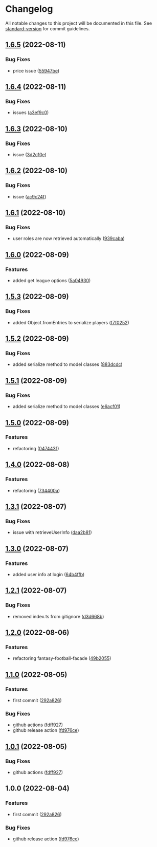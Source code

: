 # Changelog

All notable changes to this project will be documented in this file. See [standard-version](https://github.com/conventional-changelog/standard-version) for commit guidelines.

## [1.6.5](https://github.com/mancioshell/fantasy-football-client/compare/v1.6.4...v1.6.5) (2022-08-11)


### Bug Fixes

* price issue ([55947be](https://github.com/mancioshell/fantasy-football-client/commit/55947be8f77bf192135ddfcdf17e4239228a7bf4))

## [1.6.4](https://github.com/mancioshell/fantasy-football-client/compare/v1.6.3...v1.6.4) (2022-08-11)


### Bug Fixes

* issues ([a3ef9c0](https://github.com/mancioshell/fantasy-football-client/commit/a3ef9c0fe91b2933c5dd7446338d569f82d007e5))

## [1.6.3](https://github.com/mancioshell/fantasy-football-client/compare/v1.6.2...v1.6.3) (2022-08-10)


### Bug Fixes

* issue ([3d2c10e](https://github.com/mancioshell/fantasy-football-client/commit/3d2c10e7b527f963958086909a974658523a0580))

## [1.6.2](https://github.com/mancioshell/fantasy-football-client/compare/v1.6.1...v1.6.2) (2022-08-10)


### Bug Fixes

* issue ([ac9c24f](https://github.com/mancioshell/fantasy-football-client/commit/ac9c24f456d667f6b997edf2942047371faa5c36))

## [1.6.1](https://github.com/mancioshell/fantasy-football-client/compare/v1.6.0...v1.6.1) (2022-08-10)


### Bug Fixes

* user roles are now retrieved automatically ([939caba](https://github.com/mancioshell/fantasy-football-client/commit/939caba1df00ee63002478b3680a53acb46829f8))

## [1.6.0](https://github.com/mancioshell/fantasy-football-client/compare/v1.5.3...v1.6.0) (2022-08-09)


### Features

* added get league options ([5a04930](https://github.com/mancioshell/fantasy-football-client/commit/5a049304732bf5f0f19ab419582eeda3aa42de0d))

## [1.5.3](https://github.com/mancioshell/fantasy-football-client/compare/v1.5.2...v1.5.3) (2022-08-09)


### Bug Fixes

* added Object.fromEntries to serialize players ([f7f0252](https://github.com/mancioshell/fantasy-football-client/commit/f7f0252a5cd83956f67815d40f45ea95d85f83da))

## [1.5.2](https://github.com/mancioshell/fantasy-football-client/compare/v1.5.1...v1.5.2) (2022-08-09)


### Bug Fixes

* added serialize method to model classes ([883dcdc](https://github.com/mancioshell/fantasy-football-client/commit/883dcdc7dbb8abacd06eea52a836a11189c96739))

## [1.5.1](https://github.com/mancioshell/fantasy-football-client/compare/v1.5.0...v1.5.1) (2022-08-09)


### Bug Fixes

* added serialize method to model classes ([e6acf01](https://github.com/mancioshell/fantasy-football-client/commit/e6acf019215033b9defe77713d8e40ebf2cf9da4))

## [1.5.0](https://github.com/mancioshell/fantasy-football-client/compare/v1.4.0...v1.5.0) (2022-08-09)


### Features

* refactoring ([0474431](https://github.com/mancioshell/fantasy-football-client/commit/047443112dcf9bdcd9e49bb5eb1605fd7336a3a2))

## [1.4.0](https://github.com/mancioshell/fantasy-football-client/compare/v1.3.1...v1.4.0) (2022-08-08)


### Features

* refactoring ([734400a](https://github.com/mancioshell/fantasy-football-client/commit/734400ace4722faadf838bc472cf5242ddf3054d))

## [1.3.1](https://github.com/mancioshell/fantasy-football-client/compare/v1.3.0...v1.3.1) (2022-08-07)


### Bug Fixes

* issue with retrieveUserInfo ([daa2b81](https://github.com/mancioshell/fantasy-football-client/commit/daa2b816cb54183063f167df61dc071f2dbf7d62))

## [1.3.0](https://github.com/mancioshell/fantasy-football-client/compare/v1.2.1...v1.3.0) (2022-08-07)


### Features

* added user info at login ([64b4ffb](https://github.com/mancioshell/fantasy-football-client/commit/64b4ffbbdba6b2dd0b34a2a9429c24a7d461932d))

## [1.2.1](https://github.com/mancioshell/fantasy-football-client/compare/v1.2.0...v1.2.1) (2022-08-07)


### Bug Fixes

* removed index.ts from gitignore ([d3d668b](https://github.com/mancioshell/fantasy-football-client/commit/d3d668ba47fa65ec01eec59f61537d987c7eed3e))

## [1.2.0](https://github.com/mancioshell/fantasy-football-client/compare/v1.1.0...v1.2.0) (2022-08-06)


### Features

* refactoring fantasy-football-facade ([49b2055](https://github.com/mancioshell/fantasy-football-client/commit/49b205569e28a980f09c5c3d7e80f1b4302616b5))

## [1.1.0](https://github.com/mancioshell/fantasy-football-client/compare/v1.0.1...v1.1.0) (2022-08-05)


### Features

* first commit ([292a826](https://github.com/mancioshell/fantasy-football-client/commit/292a8268012468f44e0af0640dd3733e409c029f))


### Bug Fixes

* github actions ([fdff927](https://github.com/mancioshell/fantasy-football-client/commit/fdff9274d879480ac616e30aff4ae6dd49b5a561))
* github release action ([fd976ce](https://github.com/mancioshell/fantasy-football-client/commit/fd976cec6a13f0dfe30f63e424d3d02bd95ef52a))

## [1.0.1](https://github.com/mancioshell/fantasy-football-client/compare/v1.0.0...v1.0.1) (2022-08-05)


### Bug Fixes

* github actions ([fdff927](https://github.com/mancioshell/fantasy-football-client/commit/fdff9274d879480ac616e30aff4ae6dd49b5a561))

## 1.0.0 (2022-08-04)


### Features

* first commit ([292a826](https://github.com/mancioshell/fantasy-football-client/commit/292a8268012468f44e0af0640dd3733e409c029f))


### Bug Fixes

* github release action ([fd976ce](https://github.com/mancioshell/fantasy-football-client/commit/fd976cec6a13f0dfe30f63e424d3d02bd95ef52a))
